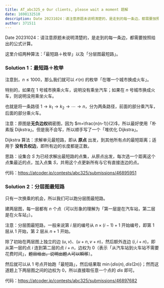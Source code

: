 ```yaml
---
title: AT_abc325_e Our clients, please wait a moment 题解
date: 1698132510
description: Date 20231024：请注意原题未说明清楚的，是走到的每一条边，都需要按照给出的公式计算。 这里介绍两种算法：「最短路＋枚举」以及「分层图最短路」。  Solution 1：最短路＋枚举 注意到，nle1000，那么我们就可以 
author: 371511
---
```


Date 20231024：请注意原题未说明清楚的，是走到的每一条边，都需要按照给出的公式计算。

这里介绍两种算法：「最短路＋枚举」以及「分层图最短路」。

### Solution 1：最短路＋枚举

注意到，$n\le1000$，那么我们就可以 $\mathcal{O}(n)$ 的枚举「在哪一个城市换成火车」。

特别的，如果在 $1$ 号城市换乘火车，说明没有乘坐汽车；如果在 $n$ 号城市换成火车，则说明没用乘坐火车。

也就是将一条路径 $1\rightarrow k_1\rightarrow k_2\rightarrow\cdots\rightarrow n$，分为两条路径，前面的部分乘汽车，后面的部分乘火车。

注意：原图是**无负边权**稠密图，因为 $m=\frac{n(n-1)}{2}$，所以最好使用「朴素版 Dijkstra」。但是我不会写，所以顺手写了一个「堆优化 Dijkstra」。

Dijkstra 算法：求解单元最短路，即从 **原点** 出发，到其他所有点的最短距离；适用于 **没有负权边**，即所有边的长度都是正数。

思路：设集合 $S$ 为已经求解出最短路的点集，从原点出发，每次选一个距离这个点集最近的点，加入点集 $S$，并用这个点更新所有与它有直接连边的点。

代码：<https://atcoder.jp/contests/abc325/submissions/46895951>

### Solution 2：分层图最短路

只有一次换乘的机会，所以我们可以跑分层图最短路。

建两层图，每一层都有 $n$ 个点（可以形象的理解为「第一层是在汽车站，第二层是在火车站」）。

注意：分层图最短路，一般来说第 $i$ 层的编号从 $n\times(i-1)+1$ 开始编号，即第 $1$ 层从 $1$ 开始，第 $2$ 层从 $n+1$ 开始。

除了初始在两层图上独立的边 $(u,v)$、$(u+n,v+n)$，然后额外连边 $(i,i+n)$，即从第一层的点 $i$ 连到第二层的点 $i+n$，边权为 $0$（表示「从汽车站到火车站不需要花费时间」，~~题目给出，说明出题人可以瞬移~~）。

然后就可以从 $1$ 号点开始跑「最短路」，然后结果取 $\min\{\mathit{dis}(n),\mathit{dis}(2n)\}$；然而这道题上下两层图之间的边权为 $0$，所以直接取任意一个点的 $\mathit{dis}$ 即可。

代码：<https://atcoder.jp/contests/abc325/submissions/46897682>

